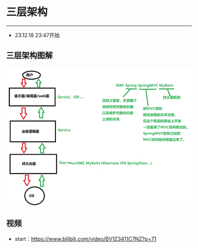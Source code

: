 # 三层架构
---
* 23.12.18 23:47开始

## 三层架构图解
![](./images/architecture_three_01.png)

## 视频

* start：https://www.bilibili.com/video/BV1Z3411C7NZ?p=71
